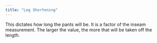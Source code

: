 ```yaml
---
title: "Leg Shortening"
---
```


This dictates how long the pants will be. It is a factor of the inseam measurement. The larger the value, the more that will be taken off the length.




